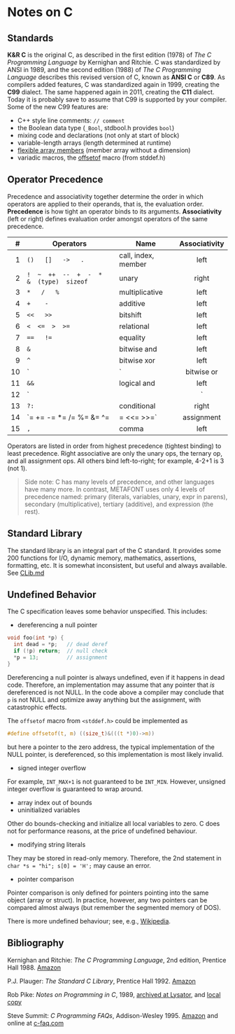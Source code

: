 # Notes on C

## Standards

**K&R C** is the original C, as described in the first edition (1978)
of *The C Programming Language* by Kernighan and Ritchie.
C was standardized by ANSI in 1989, and the second edition (1988)
of *The C Programming Language* describes this revised version
of C, known as **ANSI C** or **C89**. As compilers added features,
C was standardized again in 1999, creating the **C99** dialect.
The same happened again in 2011, creating the **C11** dialect.
Today it is probably save to assume that C99 is supported
by your compiler. Some of the new C99 features are:

- C++ style line comments: `// comment`
- the Boolean data type (`_Bool`, stdbool.h provides `bool`)
- mixing code and declarations (not only at start of block)
- variable-length arrays (length determined at runtime)
- [flexible array members][fam] (member array without a dimension)
- variadic macros, the [offsetof][offsetof] macro (from stddef.h)

[fam]: https://en.wikipedia.org/wiki/Flexible_array_member
[offsetof]: https://en.wikipedia.org/wiki/Offsetof

## Operator Precedence

Precedence and associativity together determine the order
in which operators are applied to their operands, that is,
the evaluation order. **Precedence** is how tight an operator
binds to its arguments. **Associativity** (left or right)
defines evaluation order amongst operators of the same precedence.

|  # | Operators | Name | Associativity |
|---:|-----------|------|:-------------:|
|  1 | `()   []   ->   .` | call, index, member | left |
|  2 | `!  ~  ++  --  +  -  *  &  (type)  sizeof` | unary | right |
|  3 | `*   /   %` | multiplicative | left |
|  4 | `+    -`    | additive       | left |
|  5 | `<<   >>`   | bitshift       | left |
|  6 | `<  <=  >  >=` | relational  | left |
|  7 | `==   !=`   | equality       | left |
|  8 | `&`         | bitwise and    | left |
|  9 | `^`         | bitwise xor    | left |
| 10 | `|`         | bitwise or     | left |
| 11 | `&&`        | logical and    | left |
| 12 | `||`        | logical or     | left |
| 13 | `?:`        | conditional    | right |
| 14 | `= += -= *= /= %= &= ^= |= <<= >>=` | assignment | right |
| 15 | `,`         | comma          | left |

Operators are listed in order from highest precedence (tightest
binding) to least precedence. Right associative are only the
unary ops, the ternary op, and all assignment ops.
All others bind left-to-right; for example, 4-2+1 is 3 (not 1).

> Side note: C has many levels of precedence, and other
> languages have many more. In contrast, METAFONT uses only
> 4 levels of precedence named: primary (literals, variables,
> unary, expr in parens), secondary (multiplicative),
> tertiary (additive), and expression (the rest).

## Standard Library

The standard library is an integral part of the C standard.
It provides some 200 functions for I/O, dynamic memory,
mathematics, assertions, formatting, etc.
It is somewhat inconsistent, but useful and always available.
See [CLib.md](./CLib.md)

## Undefined Behavior

The C specification leaves some behavior unspecified.
This includes:

- dereferencing a null pointer

```C
void foo(int *p) {
  int dead = *p;   // dead deref
  if (!p) return;  // null check
  *p = 13;         // assignment
}
```

Dereferencing a null pointer is always undefined, even
if it happens in dead code. Therefore, an implementation
may assume that any pointer that *is* dereferenced is
not NULL. In the code above a compiler may conclude that
`p` is not NULL and optimize away anything but the assignment,
with catastrophic effects.

The `offsetof` macro from `<stddef.h>` could be implemented as

```C
#define offsetof(t, m) ((size_t)&(((t *)0)->m))
```

but here a pointer to the zero address, the typical
implementation of the NULL pointer, is dereferenced,
so this implementation is most likely invalid.

- signed integer overflow

For example, `INT_MAX+1` is not guaranteed to be `INT_MIN`.
However, unsigned integer overflow is guaranteed to wrap around.

- array index out of bounds
- uninitialized variables

Other do bounds-checking and initialize all local variables to zero.
C does not for performance reasons, at the price of undefined behaviour.

- modifying string literals

They may be stored in read-only memory. Therefore,
the 2nd statement in `char *s = "hi"; s[0] = 'H';`
may cause an error.

- pointer comparison

Pointer comparison is only defined for pointers pointing
into the same object (array or struct). In practice, however,
any two pointers can be compared almost always (but remember
the segmented memory of DOS).

There is more undefined behaviour; see, e.g.,
[Wikipedia](https://en.wikipedia.org/wiki/Undefined_behavior).

## Bibliography

Kernighan and Ritchie:
*The C Programming Language*, 2nd edition,
Prentice Hall 1988.
[Amazon](https://www.amazon.com/dp/0131103628)

P.J. Plauger: *The Standard C Library*,
Prentice Hall 1992.
[Amazon](https://www.amazon.com/dp/0131315099)

Rob Pike:
*Notes on Programming in C*, 1989,
[archived at Lysator](https://www.lysator.liu.se/c/pikestyle.html),
and [local copy](PikeStyle.md)

Steve Summit:
*C Programming FAQs*, Addison-Wesley 1995.
[Amazon](https://www.amazon.com/dp/0201845199)
and online at [c-faq.com](http://c-faq.com/)
